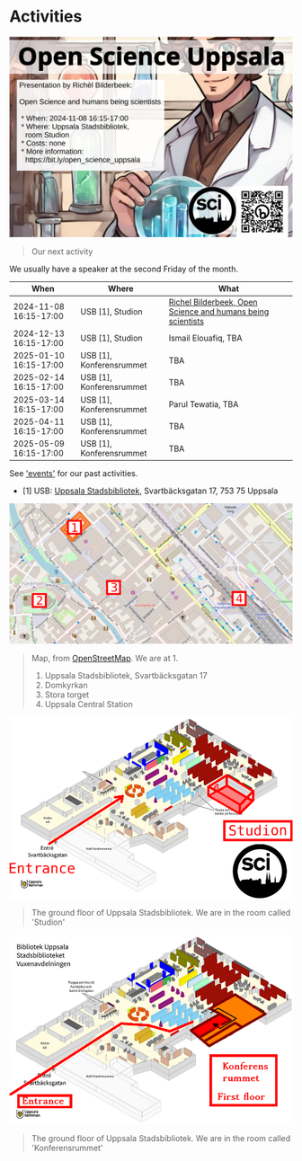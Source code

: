 # Activities

![Richel Bilderbeek, Open Science and humans being scientists](20241108_richel_bilderbeek/20241108_screens.jpg)

> Our next activity

We usually have a speaker at the second Friday of the month.

When                      | Where                  |What
--------------------------|------------------------|-----------------------------------------------------------------------------------------------------------------
2024-11-08 16:15-17:00    |USB [1], Studion        |[Richel Bilderbeek, Open Science and humans being scientists](20241108_richel_bilderbeek/README.md)
2024-12-13 16:15-17:00    |USB [1], Studion        |Ismail Elouafiq, TBA
2025-01-10 16:15-17:00    |USB [1], Konferensrummet|TBA
2025-02-14 16:15-17:00    |USB [1], Konferensrummet|TBA
2025-03-14 16:15-17:00    |USB [1], Konferensrummet|Parul Tewatia, TBA
2025-04-11 16:15-17:00    |USB [1], Konferensrummet|TBA
2025-05-09 16:15-17:00    |USB [1], Konferensrummet|TBA

See ['events'](events.md) for our past activities.

- [1] USB: [Uppsala Stadsbibliotek](https://bibliotekuppsala.se/web/arena/stadsbiblioteket),
  Svartbäcksgatan 17, 753 75 Uppsala

![Annotated map of Uppsala](pics/uppsala_map_annotated.png)

> Map, from [OpenStreetMap](https://www.openstreetmap.org/way/98942846).
> We are at 1.
>
> 1. Uppsala Stadsbibliotek, Svartbäcksgatan 17
> 2. Domkyrkan
> 3. Stora torget
> 4. Uppsala Central Station

![Annotated map of USB and how to find Studion](pics/usb_studion_annotated.png)

> The ground floor of Uppsala Stadsbibliotek. We are in the room called 'Studion'

![Annotated map of USB and how to find Konferensrummet](pics/usb_konferensrummet.png)

> The ground floor of Uppsala Stadsbibliotek. We are in the room called 'Konferensrummet'
